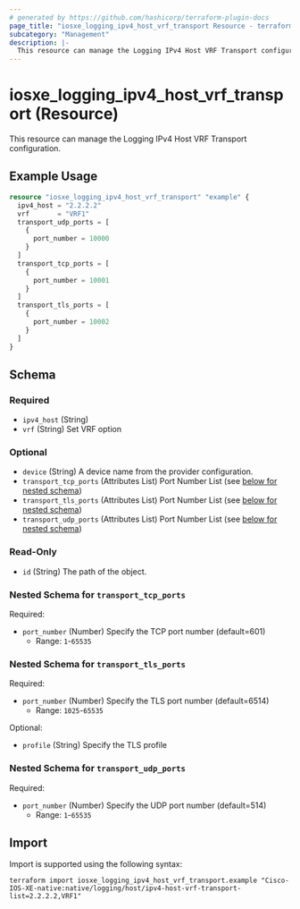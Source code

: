 ```yaml
---
# generated by https://github.com/hashicorp/terraform-plugin-docs
page_title: "iosxe_logging_ipv4_host_vrf_transport Resource - terraform-provider-iosxe"
subcategory: "Management"
description: |-
  This resource can manage the Logging IPv4 Host VRF Transport configuration.
---
```


# iosxe_logging_ipv4_host_vrf_transport (Resource)

This resource can manage the Logging IPv4 Host VRF Transport configuration.

## Example Usage

```terraform
resource "iosxe_logging_ipv4_host_vrf_transport" "example" {
  ipv4_host = "2.2.2.2"
  vrf       = "VRF1"
  transport_udp_ports = [
    {
      port_number = 10000
    }
  ]
  transport_tcp_ports = [
    {
      port_number = 10001
    }
  ]
  transport_tls_ports = [
    {
      port_number = 10002
    }
  ]
}
```

<!-- schema generated by tfplugindocs -->
## Schema

### Required

- `ipv4_host` (String)
- `vrf` (String) Set VRF option

### Optional

- `device` (String) A device name from the provider configuration.
- `transport_tcp_ports` (Attributes List) Port Number List (see [below for nested schema](#nestedatt--transport_tcp_ports))
- `transport_tls_ports` (Attributes List) Port Number List (see [below for nested schema](#nestedatt--transport_tls_ports))
- `transport_udp_ports` (Attributes List) Port Number List (see [below for nested schema](#nestedatt--transport_udp_ports))

### Read-Only

- `id` (String) The path of the object.

<a id="nestedatt--transport_tcp_ports"></a>
### Nested Schema for `transport_tcp_ports`

Required:

- `port_number` (Number) Specify the TCP port number (default=601)
  - Range: `1`-`65535`


<a id="nestedatt--transport_tls_ports"></a>
### Nested Schema for `transport_tls_ports`

Required:

- `port_number` (Number) Specify the TLS port number (default=6514)
  - Range: `1025`-`65535`

Optional:

- `profile` (String) Specify the TLS profile


<a id="nestedatt--transport_udp_ports"></a>
### Nested Schema for `transport_udp_ports`

Required:

- `port_number` (Number) Specify the UDP port number (default=514)
  - Range: `1`-`65535`

## Import

Import is supported using the following syntax:

```shell
terraform import iosxe_logging_ipv4_host_vrf_transport.example "Cisco-IOS-XE-native:native/logging/host/ipv4-host-vrf-transport-list=2.2.2.2,VRF1"
```
